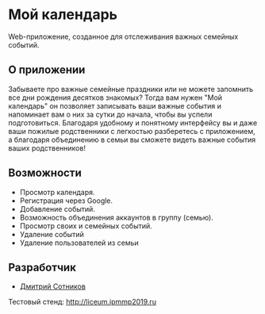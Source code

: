 # Мой календарь

Web-приложение, созданное для отслеживания важных семейных событий.

## О приложении
Забываете про важные семейные праздники или не можете запомнить все дни рождения десятков знакомых? Тогда вам нужен "Мой календарь" он позволяет записывать ваши важные события и напоминает вам о них за сутки до начала, чтобы вы успели подготовиться. Благодаря удобному и понятному интерфейсу вы и даже ваши пожилые родственники с легкостью разберетесь с приложением, а благодаря объединению в семьи вы сможете видеть важные события ваших родственников!

## Возможности
- Просмотр календаря.
- Регистрация через Google.
- Добавление событий.
- Возможность объединения аккаунтов в группу (семью).
- Просмотр своих и семейных событий.
- Удаление событий
- Удаление пользователей из семьи

## Разработчик
- [Дмитрий Сотников](https://github.com/QWERN-9876r)

Тестовый стенд: http://liceum.ipmmp2019.ru
